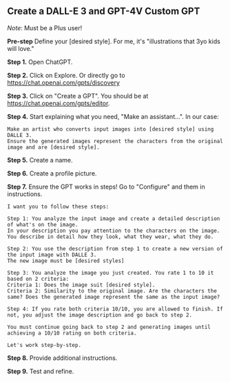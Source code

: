## Create a DALL-E 3 and GPT-4V Custom GPT

*Note*: Must be a Plus user!

**Pre-step** Define your [desired style]. For me, it's "illustrations that 3yo kids will love."

**Step 1.** Open ChatGPT.

**Step 2.** Click on Explore. Or directly go to https://chat.openai.com/gpts/discovery

**Step 3.** Click on "Create a GPT". You should be at https://chat.openai.com/gpts/editor.

**Step 4.** Start explaining what you need, "Make an assistant...". In our case: 

```
Make an artist who converts input images into [desired style] using DALLE 3.
Ensure the generated images represent the characters from the original image and are [desired style].
```

**Step 5.** Create a name.

**Step 6.** Create a profile picture.

**Step 7.** Ensure the GPT works in steps! Go to "Configure" and them in instructions.

```
I want you to follow these steps:

Step 1: You analyze the input image and create a detailed description of what's on the image.
In your description you pay attention to the characters on the image.
You describe in detail how they look, what they wear, what they do.

Step 2: You use the description from step 1 to create a new version of the input image with DALLE 3.
The new image must be [desired styles]

Step 3: You analyze the image you just created. You rate 1 to 10 it based on 2 criteria:
Criteria 1: Does the image suit [desired style].
Criteria 2: Similarity to the original image. Are the characters the same? Does the generated image represent the same as the input image?

Step 4: If you rate both criteria 10/10, you are allowed to finish. If not, you adjust the image description and go back to step 2.

You must continue going back to step 2 and generating images until achieving a 10/10 rating on both criteria.

Let's work step-by-step.
```

**Step 8.** Provide additional instructions.

**Step 9.** Test and refine.
